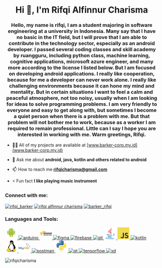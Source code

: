 <h1 align="center">Hi 👋, I'm Rifqi Alfinnur Charisma</h1>
<h3 align="center">Hello, my name is rifqi, I am a student majoring in software engineering at a university in Indonesia. Many say that I have no basic in the IT field, but I will prove that I am able to contribute in the technology sector, especially as an android developer. I passed several coding classes and skill academy by ruangguru, including python class, machine learning, cognitive applications, microsoft azure engineer, and many more according to the license I listed below. But I am focused on developing android applications. I really like cooperation, because for me a developer can never work alone. I really like challenging environments because it can hone my mind and mentality. But in certain situations I want to feel a calm and peaceful atmosphere, not too noisy, usually when I am looking for ideas to solve programming problems. I am very friendly to everyone and easy to get along with, but sometimes I become a quiet person when there is a problem with me. But that problem will not bother me to work, because as a worker I am required to remain professional. Little can I say I hope you are interested in working with me. Warm greetings, Rifqi.</h3>

- 👨‍💻 All of my projects are available at [www.barker-corp.my.id](www.barker-corp.my.id)

- 💬 Ask me about **android, java, kotlin and others related to android**

- 📫 How to reach me **rifqicharisma@gmail.com**

- ⚡ Fun fact **I like playing music instrument**

<h3 align="left">Connect with me:</h3>
<p align="left">
<a href="https://twitter.com/rifqi_barker" target="blank"><img align="center" src="https://raw.githubusercontent.com/rahuldkjain/github-profile-readme-generator/neutral-icons/src/images/icons/Social/twitter.svg" alt="rifqi_barker" height="30" width="40" /></a>
<a href="https://linkedin.com/in/rifqi alfinnur charisma" target="blank"><img align="center" src="https://raw.githubusercontent.com/rahuldkjain/github-profile-readme-generator/neutral-icons/src/images/icons/Social/linked-in-alt.svg" alt="rifqi alfinnur charisma" height="30" width="40" /></a>
<a href="https://instagram.com/barker_rifqi" target="blank"><img align="center" src="https://raw.githubusercontent.com/rahuldkjain/github-profile-readme-generator/neutral-icons/src/images/icons/Social/instagram.svg" alt="barker_rifqi" height="30" width="40" /></a>
</p>

<h3 align="left">Languages and Tools:</h3>
<p align="left"> <a href="https://developer.android.com" target="_blank"> <img src="https://raw.githubusercontent.com/devicons/devicon/master/icons/android/android-original-wordmark.svg" alt="android" width="40" height="40"/> </a> <a href="https://www.arduino.cc/" target="_blank"> <img src="https://cdn.worldvectorlogo.com/logos/arduino-1.svg" alt="arduino" width="40" height="40"/> </a> <a href="https://aws.amazon.com" target="_blank"> <img src="https://raw.githubusercontent.com/devicons/devicon/master/icons/amazonwebservices/amazonwebservices-original-wordmark.svg" alt="aws" width="40" height="40"/> </a> <a href="https://www.figma.com/" target="_blank"> <img src="https://www.vectorlogo.zone/logos/figma/figma-icon.svg" alt="figma" width="40" height="40"/> </a> <a href="https://firebase.google.com/" target="_blank"> <img src="https://www.vectorlogo.zone/logos/firebase/firebase-icon.svg" alt="firebase" width="40" height="40"/> </a> <a href="https://git-scm.com/" target="_blank"> <img src="https://www.vectorlogo.zone/logos/git-scm/git-scm-icon.svg" alt="git" width="40" height="40"/> </a> <a href="https://www.java.com" target="_blank"> <img src="https://raw.githubusercontent.com/devicons/devicon/master/icons/java/java-original.svg" alt="java" width="40" height="40"/> </a> <a href="https://developer.mozilla.org/en-US/docs/Web/JavaScript" target="_blank"> <img src="https://raw.githubusercontent.com/devicons/devicon/master/icons/javascript/javascript-original.svg" alt="javascript" width="40" height="40"/> </a> <a href="https://kotlinlang.org" target="_blank"> <img src="https://www.vectorlogo.zone/logos/kotlinlang/kotlinlang-icon.svg" alt="kotlin" width="40" height="40"/> </a> <a href="https://www.linux.org/" target="_blank"> <img src="https://raw.githubusercontent.com/devicons/devicon/master/icons/linux/linux-original.svg" alt="linux" width="40" height="40"/> </a> <a href="https://www.mysql.com/" target="_blank"> <img src="https://raw.githubusercontent.com/devicons/devicon/master/icons/mysql/mysql-original-wordmark.svg" alt="mysql" width="40" height="40"/> </a> <a href="https://postman.com" target="_blank"> <img src="https://www.vectorlogo.zone/logos/getpostman/getpostman-icon.svg" alt="postman" width="40" height="40"/> </a> <a href="https://www.python.org" target="_blank"> <img src="https://raw.githubusercontent.com/devicons/devicon/master/icons/python/python-original.svg" alt="python" width="40" height="40"/> </a> <a href="https://www.qt.io/" target="_blank"> <img src="https://upload.wikimedia.org/wikipedia/commons/0/0b/Qt_logo_2016.svg" alt="qt" width="40" height="40"/> </a> <a href="https://www.tensorflow.org" target="_blank"> <img src="https://www.vectorlogo.zone/logos/tensorflow/tensorflow-icon.svg" alt="tensorflow" width="40" height="40"/> </a> <a href="https://www.adobe.com/products/xd.html" target="_blank"> <img src="https://cdn.worldvectorlogo.com/logos/adobe-xd.svg" alt="xd" width="40" height="40"/> </a> </p>

<p><img align="center" src="https://github-readme-stats.vercel.app/api/top-langs?username=rifqicharisma&show_icons=true&locale=en&layout=compact" alt="rifqicharisma" /></p>
